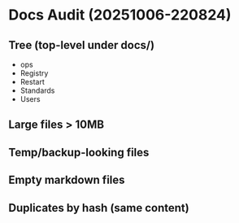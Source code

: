 # Docs Audit (20251006-220824)

## Tree (top-level under docs/)
- ops
- Registry
- Restart
- Standards
- Users

## Large files > 10MB

## Temp/backup-looking files

## Empty markdown files

## Duplicates by hash (same content)
